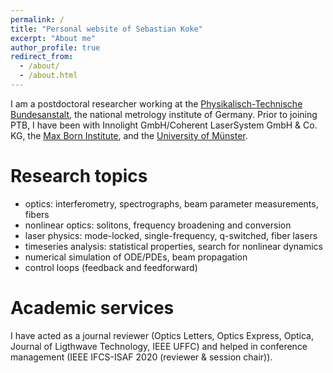 ```yaml
---
permalink: /
title: "Personal website of Sebastian Koke"
excerpt: "About me"
author_profile: true
redirect_from:
  - /about/
  - /about.html
---
```


I am a postdoctoral researcher working at the [Physikalisch-Technische Bundesanstalt](https://www.ptb.de/cms/en/ptb/fachabteilungen/abt4/fb-43/ag-434.html), the national metrology institute of Germany.
Prior to joining PTB, I have been with Innolight GmbH/Coherent LaserSystem GmbH & Co. KG, the [Max Born Institute](https://mbi-berlin.de/about-mbi/organization/division-c-nonlinear-processes-in-condensed-matter), and the [University of Münster](https://www.uni-muenster.de/Physik.AP/Denz/en/).


Research topics
=====
- optics: interferometry, spectrographs, beam parameter measurements, fibers
- nonlinear optics: solitons, frequency broadening and conversion
- laser physics: mode-locked, single-frequency, q-switched, fiber lasers
- timeseries analysis: statistical properties, search for nonlinear dynamics
- numerical simulation of ODE/PDEs, beam propagation
- control loops (feedback and feedforward)


Academic services
======
I have acted as a journal reviewer (Optics Letters, Optics Express, Optica, Journal of Ligthwave Technology, IEEE UFFC) and helped in conference management (IEEE IFCS-ISAF 2020 (reviewer & session chair)).
